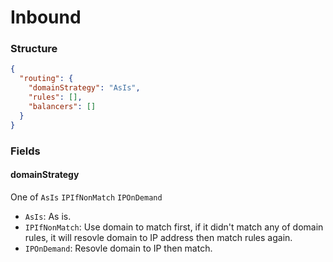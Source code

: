 # Inbound

### Structure

```json
{
  "routing": {
    "domainStrategy": "AsIs",
    "rules": [],
    "balancers": []
  }
}
```

### Fields

#### domainStrategy

One of `AsIs` `IPIfNonMatch` `IPOnDemand`

- `AsIs`: As is.
- `IPIfNonMatch`: Use domain to match first, if it didn't match any of domain rules, it will resovle domain to IP address then match rules again.
- `IPOnDemand`: Resovle domain to IP then match.
